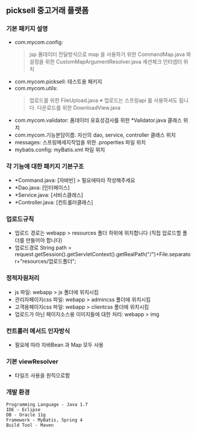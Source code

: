 ## picksell 중고거래 플랫폼 ##

### 기본 패키지 설명 ###
- com.mycom.config: 
	> jsp 폼데이터 전달방식으로 map 을 사용하기 위한 CommandMap.java 와 설정을 위한 CustomMapArgumentResolver.java
	> 세션체크 인터셉터 위치
- com.mycom.picksell: 테스트용 패키지
- com.mycom.utils:
	> 업로드를 위한 FileUpload.java
	 ※ 업로드는 스프링api 를 사용하셔도 됩니다.
	> 다운로드를 위한 DownloadView.java
- com.mycom.validator: 폼데이터 유효성검사를 위한 *Validator.java 클래스 위치
- com.mycom.기능분담이름: 자신의 dao, service, controller 클래스 위치
- messages: 스프링메세지작업을 위한 .properties 파일 위치
- mybatis.config: myBatis.xml 파일 위치

### 각 기능에 대한 패키지 기본구조 ###
- *Command.java: [자바빈] > 필요에따라 작성해주세요
- *Dao.java: [인터페이스]
- *Service.java: [서비스클래스]
- *Controller.java: [컨트롤러클래스] 

### 업로드규칙 ###
- 업로드 경로는 webapp > resources 폴더 하위에 위치합니다 (직접 업로드할 폴더를 만들어야 합니다)
- 업로드경로
String path = request.getSession().getServletContext().getRealPath("/")+File.separator+"resources/업로드폴더";

### 정적자원처리 ###
- js 파일: webapp > js 폴더에 위치시킴
- 관리자페이지css 파일: webapp > admincss 폴더에 위치시킴
- 고객용페이지css 파일: webapp > clientcss 폴더에 위치시킴 
- 업로드가 아닌 페이지소스용 이미지들에 대한 처리: webapp > img 

### 컨트롤러 메서드 인자방식 ###
- 필요에 따라 자바Bean 과 Map 모두 사용 

### 기본 viewResolver ###
- 타일즈 사용을 원칙으로함

### 개발 환경 ### 
    Programming Language - Java 1.7
    IDE - Eclipse
    DB - Oracle 11g 
    Framework - MyBatis, Spring 4
    Build Tool - Maven
